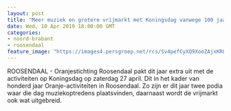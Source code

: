 ```yaml
---
layout: post
title: "Meer muziek en grotere vrijmarkt met Koningsdag vanwege 100 jaar Oranjeactiviteiten in Roosendaal"
date: Wed, 10 Apr 2019 18:00:00 GMT
categories: 
- noord-brabant 
- roosendaal 
feature_image: "https://images4.persgroep.net/rcs/Sv4pefCyXQ9XooZAjxKR8xh5SIE/diocontent/101657245/_fitwidth/400/?appId=21791a8992982cd8da851550a453bd7f&quality=0.7"
---
```


ROOSENDAAL - Oranjestichting Roosendaal pakt dit jaar extra uit met de activiteiten op Koningsdag op zaterdag 27 april. Dit in het kader van honderd jaar Oranje-activiteiten in Roosendaal. Zo zijn er dit jaar twee podia waar die dag muziekoptredens plaatsvinden, daarnaast wordt de vrijmarkt ook wat uitgebreid.
